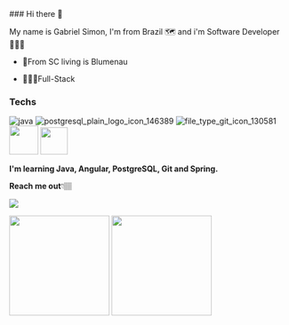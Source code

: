 <div>
### Hi there 👋

My name is Gabriel Simon, I'm from Brazil 🗺 and i'm Software Developer🧑🏼‍💻

- 📍From SC living is Blumenau

- 👨🏼‍💻Full-Stack
  
### Techs
  
![java](https://user-images.githubusercontent.com/52720347/141211318-0e17756c-d75e-4220-ae94-040c5024c14f.png)
![postgresql_plain_logo_icon_146389](https://user-images.githubusercontent.com/52720347/120117837-9aeccd00-c165-11eb-8a90-6c438d5a0bd7.png)
![file_type_git_icon_130581](https://user-images.githubusercontent.com/52720347/121528043-7ac4d580-c9d1-11eb-9109-14861baf2ce0.png)
<img src="https://cdn.jsdelivr.net/gh/devicons/devicon/icons/angularjs/angularjs-original.svg" height=52/>
<img src="https://cdn.jsdelivr.net/gh/devicons/devicon/icons/spring/spring-original.svg" height=49/>
  
  <strong>I'm learning Java, Angular, PostgreSQL, Git and Spring.</strong>
  
**Reach me out**👇🏽

  <a href="https://www.linkedin.com/in/gabriel-simon-872899185" target="_blank"><img src="https://img.shields.io/badge/-LinkedIn-%230077B5?style=for-the-badge&logo=linkedin&logoColor=white" target="_blank"></a> 
  
</div>
<div>
  <img height="180em" src="https://github-readme-stats.vercel.app/api?username=Gabriel-Simon07&show_icons=true&theme=dark&include_all_commits=true&count_private=true"/>
  <img height="180em" src="https://github-readme-stats.vercel.app/api/top-langs/?username=Gabriel-Simon07&layout=compact&langs_count=7&theme=dark"/>
</div>



